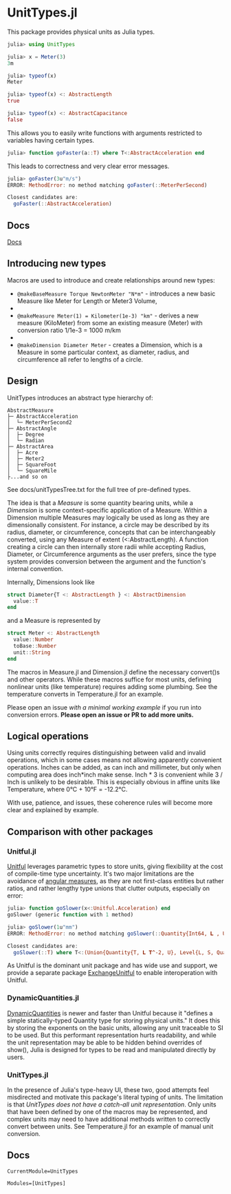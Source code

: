 # UnitTypes.jl
This package provides physical units as Julia types.

```julia
julia> using UnitTypes

julia> x = Meter(3)
3m

julia> typeof(x)
Meter

julia> typeof(x) <: AbstractLength
true

julia> typeof(x) <: AbstractCapacitance
false
```

This allows you to easily write functions with arguments restricted to variables having certain types.
```julia
julia> function goFaster(a::T) where T<:AbstractAcceleration end
```

This leads to correctness and very clear error messages.
```julia
julia> goFaster(3u"m/s")
ERROR: MethodError: no method matching goFaster(::MeterPerSecond)

Closest candidates are:
  goFaster(::AbstractAcceleration)
```

## Docs
[Docs](https://mechanomy.github.io/UnitTypes.jl/dev/)

## Introducing new types
Macros are used to introduce and create relationships around new types:
* `@makeBaseMeasure Torque NewtonMeter "N*m"` - introduces a new basic Measure like Meter for Length or Meter3 Volume,
* 
* `@makeMeasure Meter(1) = Kilometer(1e-3) "km"` - derives a new measure (KiloMeter) from some an existing measure (Meter) with conversion ratio 1/1e-3 = 1000 m/km
* 
* `@makeDimension Diameter Meter` - creates a Dimension, which is a Measure in some particular context, as diameter, radius, and circumference all refer to lengths of a circle.

## Design
UnitTypes introduces an abstract type hierarchy of:
```
AbstractMeasure
├─ AbstractAcceleration
│  └─ MeterPerSecond2
├─ AbstractAngle
│  ├─ Degree
│  └─ Radian
├─ AbstractArea
│  ├─ Acre
│  ├─ Meter2
│  ├─ SquareFoot
│  └─ SquareMile
├...and so on
```

See docs/unitTypesTree.txt for the full tree of pre-defined types.

The idea is that a *Measure* is some quantity bearing units, while a *Dimension* is some context-specific application of a Measure.
Within a Dimension multiple Measures may logically be used as long as they are dimensionally consistent.
For instance, a circle may be described by its radius, diameter, or circumference, concepts that can be interchangeably converted, using any Measure of extent (<:AbstractLength).
A function creating a circle can then internally store radii while accepting Radius, Diameter, or Circumference arguments as the user prefers, since the type system provides conversion between the argument and the function's internal convention.

Internally, Dimensions look like
```julia
struct Diameter{T <: AbstractLength } <: AbstractDimension
  value::T
end
```
and a Measure is represented by
```julia
struct Meter <: AbstractLength
  value::Number
  toBase::Number
  unit::String
end
```

The macros in Measure.jl and Dimension.jl define the necessary convert()s and other operators.
While these macros suffice for most units, defining nonlinear units (like temperature) requires adding some plumbing.
See the temperature converts in Temperature.jl for an example.

Please open an issue _with a minimal working example_ if you run into conversion errors.
**Please open an issue or PR to add more units.**

## Logical operations
Using units correctly requires distinguishing between valid and invalid operations, which in some cases means not allowing apparently convenient operations.
Inches can be added, as can inch and millimeter, but only when computing area does inch*inch make sense.
Inch * 3 is convenient while 3 / Inch is unlikely to be desirable.
This is especially obvious in affine units like Temperature, where 0°C + 10°F = -12.2°C.

With use, patience, and issues, these coherence rules will become more clear and explained by example.

## Comparison with other packages

### Unitful.jl
[Unitful](https://painterqubits.github.io/Unitful.jl/latest/) leverages parametric types to store units, giving flexibility at the cost of compile-time type uncertainty.
It's two major limitations are the avoidance of [angular measures](https://painterqubits.github.io/Unitful.jl/latest/trouble/#promotion-with-dimensionless-numbers), as they are not first-class entities but rather ratios, and rather lengthy type unions that clutter outputs, especially on error:

```julia
julia> function goSlower(x<:Unitful.Acceleration) end
goSlower (generic function with 1 method)

julia> goSlower(1u"mm")
ERROR: MethodError: no method matching goSlower(::Quantity{Int64, 𝐋 , Unitful.FreeUnits{(mm,), 𝐋 , nothing}})

Closest candidates are:
  goSlower(::T) where T<:(Union{Quantity{T, 𝐋 𝐓^-2, U}, Level{L, S, Quantity{T, 𝐋 𝐓^-2, U}} where {L, S}} where {T, U})
```

As Unitful is the dominant unit package and has wide use and support, we provide a separate package [ExchangeUnitful](https://github.com/mechanomy/ExchangeUnitful.jl) to enable interoperation with Unitful.

### DynamicQuantities.jl
[DynamicQuantities](https://github.com/SymbolicML/DynamicQuantities.jl) is newer and faster than Unitful because it "defines a simple statically-typed Quantity type for storing physical units."
It does this by storing the exponents on the basic units, allowing any unit traceable to SI to be used.
But this performant representation hurts readability, and while the unit representation may be able to be hidden behind overrides of show(), Julia is designed for types to be read and manipulated directly by users.

### UnitTypes.jl
In the presence of Julia's type-heavy UI, these two, good attempts feel misdirected and motivate this package's literal typing of units.
The limitation is that _UnitTypes does not have a catch-all unit representation_.
Only units that have been defined by one of the macros may be represented, and complex units may need to have additional methods written to correctly convert between units.
See Temperature.jl for an example of manual unit conversion.

## Docs

```@meta
CurrentModule=UnitTypes
```

```@autodocs
Modules=[UnitTypes]
```
<!-- ```@docs
UnitTypes.Measure.makeBaseMeasure
``` -->


